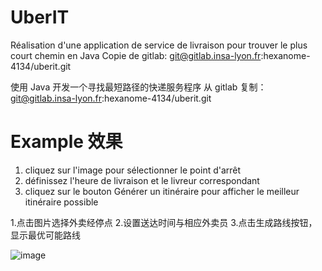 # UberIT
Réalisation d'une application de service de livraison pour trouver le plus court chemin en Java
Copie de gitlab: git@gitlab.insa-lyon.fr:hexanome-4134/uberit.git

使用 Java 开发一个寻找最短路径的快递服务程序
从 gitlab 复制：git@gitlab.insa-lyon.fr:hexanome-4134/uberit.git

# Example 效果
1. cliquez sur l'image pour sélectionner le point d'arrêt
2. définissez l'heure de livraison et le livreur correspondant
3. cliquez sur le bouton Générer un itinéraire pour afficher le meilleur itinéraire possible

1.点击图片选择外卖经停点
2.设置送达时间与相应外卖员
3.点击生成路线按钮，显示最优可能路线

![image](https://github.com/qijiaqi/UberIT/assets/87208611/fe0adfd5-8163-41b0-a7d2-29ef0676cd8b)
